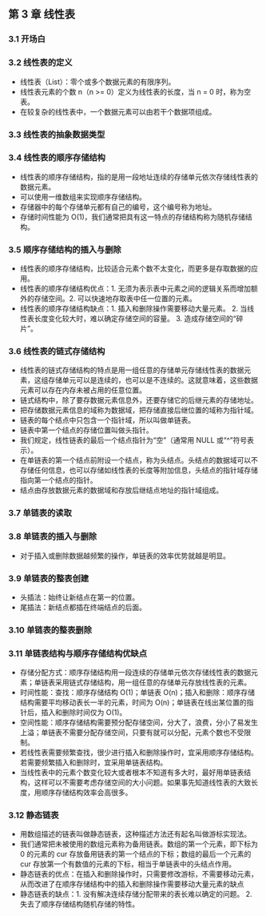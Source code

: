 ## 第 3 章 线性表

### 3.1 开场白

### 3.2 线性表的定义

- 线性表（List）：零个或多个数据元素的有限序列。
- 线性表元素的个数 n（n >= 0）定义为线性表的长度，当 n = 0 时，称为空表。
- 在较复杂的线性表中，一个数据元素可以由若干个数据项组成。

### 3.3 线性表的抽象数据类型

### 3.4 线性表的顺序存储结构

- 线性表的顺序存储结构，指的是用一段地址连续的存储单元依次存储线性表的数据元素。
- 可以使用一维数组来实现顺序存储结构。
- 存储器中的每个存储单元都有自己的编号，这个编号称为地址。
- 存储时间性能为 O(1)，我们通常把具有这一特点的存储结构称为随机存储结构。

### 3.5 顺序存储结构的插入与删除

- 线性表的顺序存储结构，比较适合元素个数不太变化，而更多是存取数据的应用。
- 线性表的顺序存储结构优点：1. 无须为表示表中元素之间的逻辑关系而增加额外的存储空间。2. 可以快速地存取表中任一位置的元素。
- 线性表的顺序存储结构缺点：1. 插入和删除操作需要移动大量元素。 2. 当线性表长度变化较大时，难以确定存储空间的容量。 3. 造成存储空间的“碎片”。

### 3.6 线性表的链式存储结构

- 线性表的链式存储结构的特点是用一组任意的存储单元存储线性表的数据元素，这组存储单元可以是连续的，也可以是不连续的。这就意味着，这些数据元素可以存在内存未被占用的任意位置。
- 链式结构中，除了要存数据元素信息外，还要存储它的后继元素的存储地址。
- 把存储数据元素信息的域称为数据域，把存储直接后继位置的域称为指针域。
- 链表的每个结点中只包含一个指针域，所以叫做单链表。
- 链表中第一个结点的存储位置叫做头指针。
- 我们规定，线性链表的最后一个结点指针为“空”（通常用 NULL 或“^”符号表示）。
- 在单链表的第一个结点前附设一个结点，称为头结点。头结点的数据域可以不存储任何信息，也可以存储如线性表的长度等附加信息，头结点的指针域存储指向第一个结点的指针。
- 结点由存放数据元素的数据域和存放后继结点地址的指针域组成。

### 3.7 单链表的读取

### 3.8 单链表的插入与删除

- 对于插入或删除数据越频繁的操作，单链表的效率优势就越是明显。

### 3.9 单链表的整表创建

- 头插法：始终让新结点在第一的位置。
- 尾插法：新结点都插在终端结点的后面。

### 3.10 单链表的整表删除

### 3.11 单链表结构与顺序存储结构优缺点

- 存储分配方式：顺序存储结构用一段连续的存储单元依次存储线性表的数据元素；单链表采用链式存储结构，用一组任意的存储单元存放线性表的元素。
- 时间性能：查找：顺序存储结构 O(1)；单链表 O(n)；插入和删除：顺序存储结构需要平均移动表长一半的元素，时间为 O(n)；单链表在线出某位置的指针后，插入和删除时间仅为 O(1)。
- 空间性能：顺序存储结构需要预分配存储空间，分大了，浪费，分小了易发生上溢；单链表不需要分配存储空间，只要有就可以分配，元素个数也不受限制。
- 若线性表需要频繁查找，很少进行插入和删除操作时，宜采用顺序存储结构。若需要频繁插入和删除时，宜采用单链表结构。
- 当线性表中的元素个数变化较大或者根本不知道有多大时，最好用单链表结构，这样可以不需要考虑存储空间的大小问题。如果事先知道线性表的大致长度，用顺序存储结构效率会高很多。

### 3.12 静态链表

- 用数组描述的链表叫做静态链表，这种描述方法还有起名叫做游标实现法。
- 我们通常把未被使用的数组元素称为备用链表。数组的第一个元素，即下标为 0 的元素的 cur 存放备用链表的第一个结点的下标；数组的最后一个元素的 cur 存放第一个有数值的元素的下标，相当于单链表中的头结点作用。
- 静态链表的优点：在插入和删除操作时，只需要修改游标，不需要移动元素，从而改进了在顺序存储结构中的插入和删除操作需要移动大量元素的缺点
- 静态链表的缺点：1. 没有解决连续存储分配带来的表长难以确定的问题。 2. 失去了顺序存储结构随机存储的特性。
